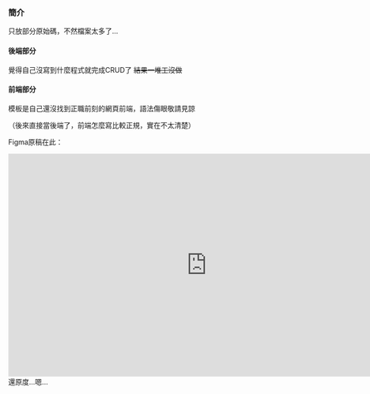 ### 簡介
只放部分原始碼，不然檔案太多了...

#### 後端部分
覺得自己沒寫到什麼程式就完成CRUD了 ~~結果一堆工沒做~~

#### 前端部分
模板是自己還沒找到正職前刻的網頁前端，語法傷眼敬請見諒

（後來直接當後端了，前端怎麼寫比較正規，實在不太清楚）

Figma原稿在此：
<iframe style="border: 1px solid rgba(0, 0, 0, 0.1);" width="800" height="450" src="https://www.figma.com/embed?embed_host=share&url=https%3A%2F%2Fwww.figma.com%2Ffile%2FwGZjofBBwrgk3pj9EhobG8%2FUntitled%3Fnode-id%3D0%253A1" allowfullscreen></iframe>
還原度...嗯...